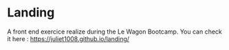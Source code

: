 <h1> Landing </h1>

A front end exercice realize during the Le Wagon Bootcamp. 
You can check it here : https://juliet1008.github.io/landing/
